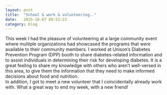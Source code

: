 ```yaml
---
layout: post
title:  "School & work & volunteering.."
date:   2015-10-07 09:51:23
category: blog
---
```


This week I had the pleasure of volunteering at a large community event where multiple organizations had showcased the programs that were available to their community members.  I worked at Unison’s Diabetes Prevention Program (DPP) booth to share diabetes-related information and to assist individuals in determining their risk for developing diabetes.  It is a great feeling to share my knowledge with others who aren’t well-versed in this area, to give them the information that they need to make informed decisions about food and nutrition.  
In addition, I got to meet a new volunteer that I coincidentally already work with.  What a great way to end my week, with a new friend! 